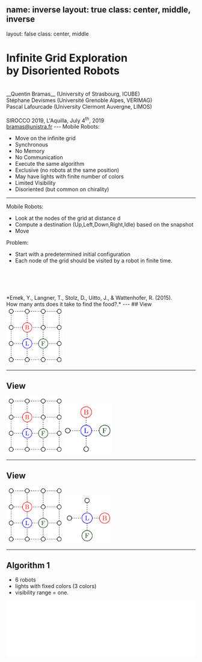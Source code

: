 name: inverse
layout: true
class: center, middle, inverse
---
layout: false
class: center, middle


# Infinite Grid Exploration <br/> by Disoriented Robots

<br/>
__Quentin Bramas__ (University of Strasbourg, ICUBE)<br/>
Stéphane Devismes (Université Grenoble Alpes, VERIMAG)<br/>
Pascal Lafourcade (University Clermont Auvergne, LIMOS)<br/>

<br/>
SIROCCO 2019, L'Aquilla, July 4<sup>th</sup>, 2019

<br/>
<a href="mailto:bramas@unistra.fr">bramas@unistra.fr</a>
---
Mobile Robots:

* Move on the infinite grid
* Synchronous
* No Memory
* No Communication
* Execute the same algorithm
* Exclusive (no robots at the same position)
* May have lights with finite number of colors
* Limited Visibility
* Disoriented (but common on chirality)
---
Mobile Robots:

* Look at the nodes of the grid at distance d
* Compute a destination (Up,Left,Down,Right,Idle) based on the snapshot
* Move

Problem:

* Start with a predetermined initial configuration
* Each node of the grid should be visited by a robot in finite time.

<br/>
<br/>
<br/>
<br/>
*Emek, Y., Langner, T., Stolz, D., Uitto, J., & Wattenhofer, R. (2015).<br/>
How many ants does it take to find the food?.*
---
## View

<img style="width:30%" src="./global-ex.png" />

---
## View

<img style="width:30%" src="./global-ex.png" />

<img style="width:25%" src="./view1.png" />

---
## View

<img style="width:30%" src="./global-ex.png" />

<img style="width:25%" src="./view2.png" />

---
## Algorithm 1

* 6 robots
* lights with fixed colors (3 colors)
* visibility range = one.

<iframe style="margin:0; width:100%; border:0; height:70%" src="./6-robots-fixed-colors.html" />

---
### Rules
<img style="width:50%" src="./rules1.png" />


---
### Rules
<img style="width:50%" src="./rules1.png" />
### Global view
<img style="width:20%" src="./global1-.png" />

---
### Rules
<img style="width:50%" src="./rules1.png" />
### Global view
<img style="width:20%" src="./global1.png" />

---
### Rules
<img style="width:50%" src="./rules1.png" />
### Global view
<img style="width:20%" src="./global1.png" />
<img style="width:20%;margin-left:5%" src="./global2-.png" />

---
### Rules
<img style="width:50%" src="./rules1.png" />
### Global view
<img style="width:20%" src="./global1.png" />
<img style="width:20%;margin-left:5%" src="./global2.png" />


---
### Rules
<img style="width:45%" src="./rules1.png" />
### Global view
<img style="width:20%" src="./global1.png" />
<img style="width:20%;margin-left:5%" src="./global2.png" />
<img style="width:20%;margin-left:5%" src="./global3-.png" />

---
### Rules
<img style="width:45%" src="./rules1.png" />
<img style="width:40%" src="./rules2.png" />
### Global view
<img style="width:20%" src="./global1.png" />
<img style="width:20%;margin-left:5%" src="./global2.png" />
<img style="width:20%;margin-left:5%" src="./global3-.png" />
---
### Rules
<img style="width:45%" src="./rules1.png" />
<img style="width:40%" src="./rules2.png" />
### Global view
<img style="width:20%" src="./global1.png" />
<img style="width:20%;margin-left:5%" src="./global2.png" />
<img style="width:20%;margin-left:5%" src="./global3.png" />

---
### Rules
<img style="width:45%" src="./rules1.png" />
<img style="width:40%" src="./rules2.png" />
### Global view
<img style="width:20%" src="./global1.png" />
<img style="width:20%;margin-left:5%" src="./global2.png" />
<img style="width:20%;margin-left:5%" src="./global3.png" />
<img style="width:20%;margin-left:5%" src="./global4-.png" />
---
### Rules
<img style="width:32%" src="./rules1.png" />
<img style="width:30%" src="./rules2.png" />
<img style="width:30%" src="./rules3.png" />
### Global view
<img style="width:20%" src="./global1.png" />
<img style="width:20%;margin-left:5%" src="./global2.png" />
<img style="width:20%;margin-left:5%" src="./global3.png" />
<img style="width:20%;margin-left:5%" src="./global4-.png" />
---
### Rules
<img style="width:32%" src="./rules1.png" />
<img style="width:30%" src="./rules2.png" />
<img style="width:30%" src="./rules3.png" />
### Global view
<img style="width:20%" src="./global1.png" />
<img style="width:20%;margin-left:5%" src="./global2.png" />
<img style="width:20%;margin-left:5%" src="./global3.png" />
<img style="width:20%;margin-left:5%" src="./global4.png" />

---
## Turn and Push

<img style="width:20%" src="./global1-.png" />
<span style="margin:5%"> → </span>
<img style="width:20%" src="./global5.png" />
---
## Initial configuration

<img style="width:70%" src="./initial.png" />

---
## Algorithm 1

* 6 robots
* lights with fixed colors (3 colors)
* visibility range = one.

<iframe style="margin:0; width:100%; border:0; height:70%" src="./6-robots-fixed-colors.html" />

---
## Impossibility Results

Theorem: Impossible with 4 robots or less.

<br/>
<br/>
*Bramas, Q., Devismes, S., & Lafourcade, P. (2019).<br/>
Infinite Grid Exploration by Disoriented Robots. arXiv preprint arXiv:1905.09271.*

---
## Algorithm 2

* 5 robots (optimal)
* lights with modifiable colors (5 colors)
* visibility range = one.

<iframe style="margin:0; width:100%; border:0; height:70%" src="./5-robots-5-modifiable-colors.html" />
---

## Algorithm 3

* 7 robots
* no lights
* visibility range = two.

<iframe style="margin:0; width:100%; border:0; height:70%" src="./range2-7-robots.html" />

---

## Conclusion

Optimal infinite grid exploration with finite number of disoriented robots with limited visibility.

## Future Work

Find algorithms for robots without common chirality

Prove that **all** our algorithms are optimal


---

## Conclusion

Optimal infinite grid exploration with finite number of disoriented robots with limited visibility.

## Future Work

Find algorithms for robots without common chirality

Prove that **all** our algorithms are optimal


### Thank you

*Bramas, Q., Devismes, S., & Lafourcade, P. (2019).<br/>
Infinite Grid Exploration by Disoriented Robots. arXiv preprint arXiv:1905.09271.*

